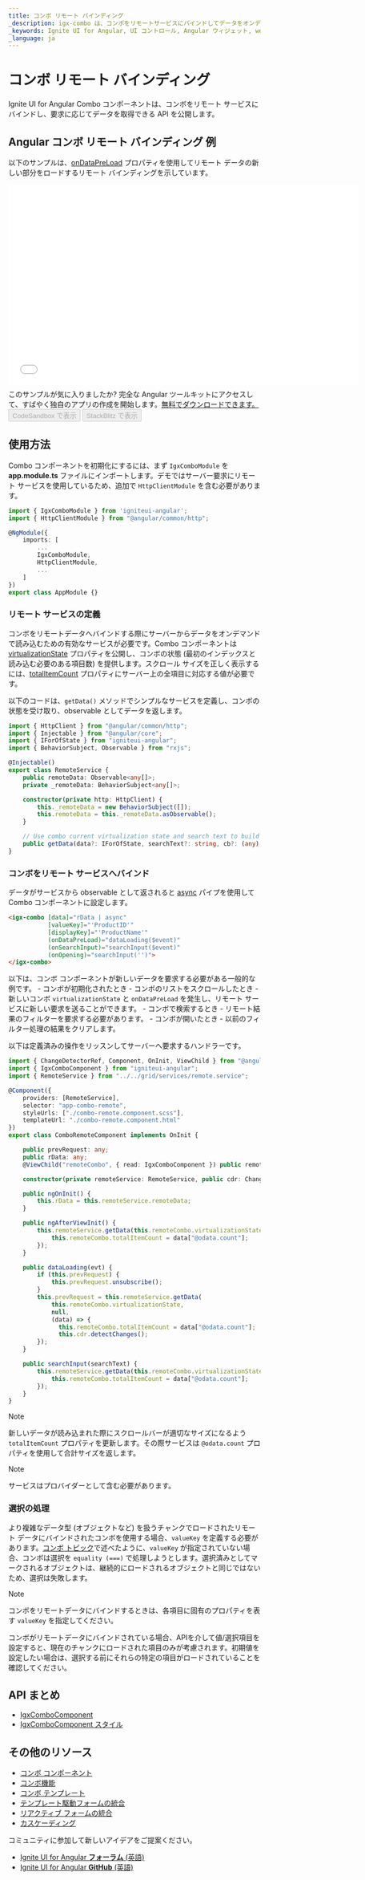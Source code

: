 ```yaml
---
title: コンボ リモート バインディング
_description: igx-combo は、コンボをリモートサービスにバインドしてデータをオンデマンドで取得する API を公開します。
_keywords: Ignite UI for Angular, UI コントロール, Angular ウィジェット, web ウィジェット, UI ウィジェット, Angular, ネイティブ Angular コンポーネント スイート, ネイティブ Angular コントロール, ネイティブ Angular コンポーネント ライブラリ, Angular Combo コンポーネント, Angular Combo コントロール, Angular Combo リモート バインディング
_language: ja
---
```


# コンボ リモート バインディング
<p class="highlight">
Ignite UI for Angular Combo コンポーネントは、コンボをリモート サービスにバインドし、要求に応じてデータを取得できる API を公開します。
</p>

## Angular コンボ リモート バインディング 例
以下のサンプルは、[onDataPreLoad]({environment:angularApiUrl}/classes/igxcombocomponent.html#ondatapreload) プロパティを使用してリモート データの新しい部分をロードするリモート バインディングを示しています。

<div class="sample-container loading" style="height: 400px;">
    <iframe id="combo-remote-sample" frameborder="0" seamless="" width="700px" height="100%" src="{environment:demosBaseUrl}/lists/combo-remote" onload="onSampleIframeContentLoaded(this);"></iframe>
</div>
<p style="margin: 0;padding-top: 0.5rem">このサンプルが気に入りましたか? 完全な Angular ツールキットにアクセスして、すばやく独自のアプリの作成を開始します。<a class="no-external-icon mchNoDecorate trackCTA" target="_blank" href="https://www.infragistics.com/products/ignite-ui-angular/download" data-xd-ga-action="Download" data-xd-ga-label="Ignite UI for Angular">無料でダウンロードできます。</a></p>
<div>
<button data-localize="codesandbox" disabled class="codesandbox-btn" data-iframe-id="combo-remote-sample" data-demos-base-url="{environment:demosBaseUrl}">CodeSandbox で表示</button>
<button data-localize="stackblitz" disabled class="stackblitz-btn" data-iframe-id="combo-remote-sample" data-demos-base-url="{environment:demosBaseUrl}">StackBlitz で表示</button>
</div>

## 使用方法
Combo コンポーネントを初期化にするには、まず `IgxComboModule` を **app.module.ts**  ファイルにインポートします。デモではサーバー要求にリモート サービスを使用しているため、追加で `HttpClientModule` を含む必要があります。

```typescript
import { IgxComboModule } from 'igniteui-angular';
import { HttpClientModule } from "@angular/common/http";

@NgModule({
    imports: [
        ...
        IgxComboModule, 
        HttpClientModule,
        ...
    ]
})
export class AppModule {}
```

### リモート サービスの定義
コンボをリモートデータへバインドする際にサーバーからデータをオンデマンドで読み込むための有効なサービスが必要です。Combo コンポーネントは [virtualizationState]({environment:angularApiUrl}/classes/igxcombocomponent.html#virtualizationstate) プロパティを公開し、コンボの状態 (最初のインデックスと読み込む必要のある項目数) を提供します。スクロール サイズを正しく表示するには、[totalItemCount]({environment:angularApiUrl}/classes/igxcombocomponent.html#totalitemcount) プロパティにサーバー上の全項目に対応する値が必要です。

以下のコードは、`getData()` メソッドでシンプルなサービスを定義し、コンボの状態を受け取り、observable としてデータを返します。

```typescript
import { HttpClient } from "@angular/common/http";
import { Injectable } from "@angular/core";
import { IForOfState } from "igniteui-angular";
import { BehaviorSubject, Observable } from "rxjs";

@Injectable()
export class RemoteService {
    public remoteData: Observable<any[]>;
    private _remoteData: BehaviorSubject<any[]>;

    constructor(private http: HttpClient) {
        this._remoteData = new BehaviorSubject([]);
        this.remoteData = this._remoteData.asObservable();
    }

    // Use combo current virtualization state and search text to build URL and request the new data.
    public getData(data?: IForOfState, searchText?: string, cb?: (any) => void): any { }
}
```

### コンボをリモート サービスへバインド
データがサービスから observable として返されると [async](https://angular.io/api/common/AsyncPipe) パイプを使用して Combo コンポーネントに設定します。

```html
<igx-combo [data]="rData | async" 
           [valueKey]="'ProductID'" 
           [displayKey]="'ProductName'" 
           (onDataPreLoad)="dataLoading($event)"
           (onSearchInput)="searchInput($event)"
           (onOpening)="searchInput('')">
</igx-combo>
```

以下は、コンボ コンポーネントが新しいデータを要求する必要がある一般的な例です。
    - コンボが初期化されたとき
    - コンボのリストをスクロールしたとき - 新しいコンボ `virtualizationState` と `onDataPreLoad` を発生し、リモート サービスに新しい要求を送ることができます。
    - コンボで検索するとき - リモート結果のフィルターを要求する必要があります。
    - コンボが開いたとき - 以前のフィルター処理の結果をクリアします。

以下は定義済みの操作をリッスンしてサーバーへ要求するハンドラーです。

```typescript
import { ChangeDetectorRef, Component, OnInit, ViewChild } from "@angular/core";
import { IgxComboComponent } from "igniteui-angular";
import { RemoteService } from "../../grid/services/remote.service";

@Component({
    providers: [RemoteService],
    selector: "app-combo-remote",
    styleUrls: ["./combo-remote.component.scss"],
    templateUrl: "./combo-remote.component.html"
})
export class ComboRemoteComponent implements OnInit {

    public prevRequest: any;
    public rData: any;
    @ViewChild("remoteCombo", { read: IgxComboComponent }) public remoteCombo: IgxComboComponent;

    constructor(private remoteService: RemoteService, public cdr: ChangeDetectorRef) { }

    public ngOnInit() {
        this.rData = this.remoteService.remoteData;
    }

    public ngAfterViewInit() {
        this.remoteService.getData(this.remoteCombo.virtualizationState, null, (data) => {
            this.remoteCombo.totalItemCount = data["@odata.count"];
        });
    }

    public dataLoading(evt) {
        if (this.prevRequest) {
            this.prevRequest.unsubscribe();
        }
        this.prevRequest = this.remoteService.getData(
            this.remoteCombo.virtualizationState,
            null,
            (data) => {
              this.remoteCombo.totalItemCount = data["@odata.count"];
              this.cdr.detectChanges();
        });
    }

    public searchInput(searchText) {
        this.remoteService.getData(this.remoteCombo.virtualizationState, searchText, (data) => {
            this.remoteCombo.totalItemCount = data["@odata.count"];
        });
    }
}
```

> [!Note]
> 新しいデータが読み込まれた際にスクロールバーが適切なサイズになるよう `totalItemCount` プロパティを更新します。その際サービスは `@odata.count` プロパティを使用して合計サイズを返します。

> [!Note]
> サービスはプロバイダーとして含む必要があります。

### 選択の処理
より複雑なデータ型 (オブジェクトなど) を扱うチャンクでロードされたリモート データにバインドされたコンボを使用する場合、`valueKey` を定義する必要があります。[コンボ トピック](combo.md#データ値と表示プロパティ)で述べたように、`valueKey` が指定されていない場合、コンボは選択を `equality (===)` で処理しようとします。選択済みとしてマークされるオブジェクトは、継続的にロードされるオブジェクトと同じではないため、選択は失敗します。

> [!Note]
> コンボをリモートデータにバインドするときは、各項目に固有のプロパティを表す `valueKey` を指定してください。

コンボがリモートデータにバインドされている場合、APIを介して値/選択項目を設定すると、現在のチャンクにロードされた項目のみが考慮されます。初期値を設定したい場合は、選択する前にそれらの特定の項目がロードされていることを確認してください。

## API まとめ
<div class="divider--half"></div>

* [IgxComboComponent]({environment:angularApiUrl}/classes/igxcombocomponent.html) 
* [IgxComboComponent スタイル]({environment:sassApiUrl}/index.html#function-igx-combo-theme)

## その他のリソース
<div class="divider--half"></div>

* [コンボ コンポーネント](combo.md)
* [コンボ機能](combo-features.md)
* [コンボ テンプレート](combo-templates.md)
* [テンプレート駆動フォームの統合](input-group.md)
* [リアクティブ フォームの統合](input-group-reactive-forms.md)
* [カスケーディング](combo-cascading.md)

コミュニティに参加して新しいアイデアをご提案ください。

* [Ignite UI for Angular **フォーラム** (英語)](https://www.infragistics.com/community/forums/f/ignite-ui-for-angular)
* [Ignite UI for Angular **GitHub** (英語)](https://github.com/IgniteUI/igniteui-angular)